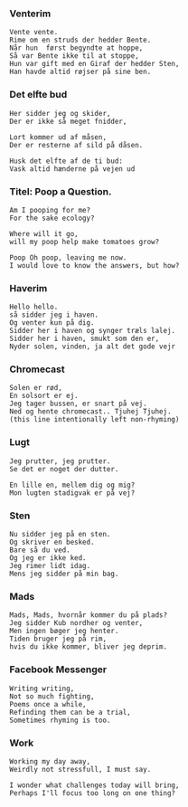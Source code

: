 ### Venterim
    Vente vente.
    Rime om en struds der hedder Bente.
    Når hun  først begyndte at hoppe, 
    Så var Bente ikke til at stoppe, 
    Hun var gift med en Giraf der hedder Sten, 
    Han havde altid røjser på sine ben.

### Det elfte bud
    Her sidder jeg og skider, 
    Der er ikke så meget fnidder, 

    Lort kommer ud af måsen, 
    Der er resterne af sild på dåsen. 

    Husk det elfte af de ti bud:
    Vask altid hænderne på vejen ud

### Titel: Poop a Question. 

    Am I pooping for me? 
    For the sake ecology? 

    Where will it go, 
    will my poop help make tomatoes grow? 

    Poop Oh poop, leaving me now. 
    I would love to know the answers, but how?

### Haverim
    Hello hello.
    så sidder jeg i haven.
    Og venter kun på dig.
    Sidder her i haven og synger træls lalej.
    Sidder her i haven, smukt som den er, 
    Nyder solen, vinden, ja alt det gode vejr

### Chromecast
    Solen er rød, 
    En solsort er ej. 
    Jeg tager bussen, er snart på vej. 
    Ned og hente chromecast.. Tjuhej Tjuhej. 
    (this line intentionally left non-rhyming) 

### Lugt
    Jeg prutter, jeg prutter. 
    Se det er noget der dutter. 

    En lille en, mellem dig og mig? 
    Mon lugten stadigvak er på vej?

### Sten
    Nu sidder jeg på en sten.
    Og skriver en besked.
    Bare så du ved.
    Og jeg er ikke ked.
    Jeg rimer lidt idag.
    Mens jeg sidder på min bag.

### Mads
    Mads, Mads, hvornår kommer du på plads?
    Jeg sidder Kub nordher og venter,
    Men ingen bøger jeg henter.
    Tiden bruger jeg på rim,
    hvis du ikke kommer, bliver jeg deprim.

### Facebook Messenger
    Writing writing, 
    Not so much fighting,
    Poems once a while,
    Refinding them can be a trial,
    Sometimes rhyming is too.

### Work
    Working my day away,
    Weirdly not stressfull, I must say.

    I wonder what challenges today will bring,
    Perhaps I'll focus too long on one thing?
    

